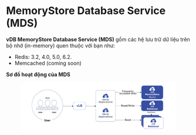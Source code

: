 # MemoryStore Database Service (MDS)

**vDB MemoryStore Database Service (MDS)** gồm các hệ lưu trữ dữ liệu trên bộ nhớ (in-memory) quen thuộc với bạn như:

* Redis: 3.2, 4.0, 5.0, 6.2.
* Memcached (coming soon)

**Sơ đồ hoạt động của MDS**

<figure><img src="../../.gitbook/assets/image (8).png" alt=""><figcaption></figcaption></figure>


